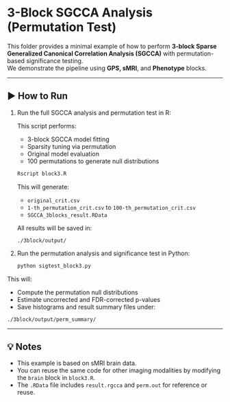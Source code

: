 # 3-Block SGCCA Analysis (Permutation Test)

This folder provides a minimal example of how to perform **3-block Sparse Generalized Canonical Correlation Analysis (SGCCA)** with permutation-based significance testing.  
We demonstrate the pipeline using **GPS, sMRI**, and **Phenotype** blocks.

---

## ▶️ How to Run

1. Run the full SGCCA analysis and permutation test in R:

   This script performs:
   - 3-block SGCCA model fitting
   - Sparsity tuning via permutation
   - Original model evaluation
   - 100 permutations to generate null distributions

   ```bash
   Rscript block3.R
   ```

   This will generate:
   - `original_crit.csv`
   - `1-th_permutation_crit.csv` to `100-th_permutation_crit.csv`
   - `SGCCA_3blocks_result.RData`

   All results will be saved in:

   ```
   ./3block/output/
   ```

2. Run the permutation analysis and significance test in Python:

   ```bash
   python sigtest_block3.py
   ```

This will:

- Compute the permutation null distributions  
- Estimate uncorrected and FDR-corrected p-values  
- Save histograms and result summary files under:

```
./3block/output/perm_summary/
```

---

## 💡 Notes

- This example is based on sMRI brain data.
- You can reuse the same code for other imaging modalities by modifying the `brain` block in `block3.R`.
- The `.RData` file includes `result.rgcca` and `perm.out` for reference or reuse.
